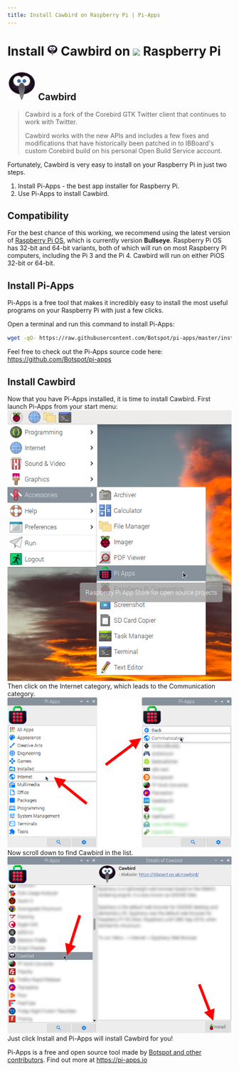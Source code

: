 ```yaml
---
title: Install Cawbird on Raspberry Pi | Pi-Apps
---
```

<div class="simple-install-content content">

# Install <img src="/img/app-icons/Cawbird/icon-64.png" height=24> Cawbird on <img src=https://www.vectorlogo.zone/logos/raspberrypi/raspberrypi-icon.svg height=24> Raspberry Pi

## <img src="/img/app-icons/Cawbird/icon-64.png"> Cawbird
> Cawbird is a fork of the Corebird GTK Twitter client that continues to work with Twitter.
> 
> Cawbird works with the new APIs and includes a few fixes and modifications that have historically been patched in to IBBoard's custom Corebird build on his personal Open Build Service account.

Fortunately, Cawbird is very easy to install on your Raspberry Pi in just two steps.
1. Install Pi-Apps - the best app installer for Raspberry Pi.
2. Use Pi-Apps to install Cawbird.
</div>
<div class="simple-install-content content">

## Compatibility
For the best chance of this working, we recommend using the latest version of [Raspberry Pi OS](https://www.raspberrypi.com/software/), which is currently version **Bullseye**.
Raspberry Pi OS has 32-bit and 64-bit variants, both of which will run on most Raspberry Pi computers, including the Pi 3 and the Pi 4.
Cawbird will run on either PiOS 32-bit or 64-bit.
</div>
<div class="simple-install-content content">

## Install Pi-Apps

Pi-Apps is a free tool that makes it incredibly easy to install the most useful programs on your Raspberry Pi with just a few clicks.

Open a terminal and run this command to install Pi-Apps:
```bash
wget -qO- https://raw.githubusercontent.com/Botspot/pi-apps/master/install | bash
```
Feel free to check out the Pi-Apps source code here: https://github.com/Botspot/pi-apps
</div>
<div class="simple-install-content content">

## Install Cawbird

Now that you have Pi-Apps installed, it is time to install Cawbird.
First launch Pi-Apps from your start menu:
<img src="/img/start-menu.png">
Then click on the Internet category, which leads to the Communication category.
<img src="/img/category-selections/Communication.png">
Now scroll down to find Cawbird in the list.
<img src="/img/app-icons/Cawbird/app-selection.png">
Just click Install and Pi-Apps will install Cawbird for you!
</div>
<div class="simple-install-content content">

Pi-Apps is a free and open source tool made by [Botspot and other contributors](/about/#contributors). Find out more at https://pi-apps.io
</div>
